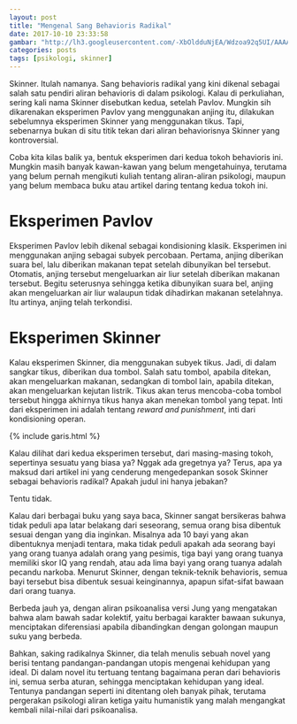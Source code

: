 ```yaml
---
layout: post
title: "Mengenal Sang Behavioris Radikal"
date: 2017-10-10 23:33:58
gambar: "http://lh3.googleusercontent.com/-XbOldduNjEA/Wdzoa92q5UI/AAAAAAAACcE/9wwxJ7DdikgMG93WDJRL9pZYD0ieQw4PQCLcBGAs/h120/bfs.jpg"
categories: posts
tags: [psikologi, skinner]
---
```


Skinner. Itulah namanya. Sang behavioris radikal yang kini dikenal sebagai salah satu pendiri aliran behavioris di dalam psikologi. Kalau di perkuliahan, sering kali nama Skinner disebutkan kedua, setelah Pavlov. Mungkin sih dikarenakan eksperimen Pavlov yang menggunakan anjing itu, dilakukan sebelumnya eksperimen Skinner yang menggunakan tikus. Tapi, sebenarnya bukan di situ titik tekan dari aliran behaviorisnya Skinner yang kontroversial.

Coba kita kilas balik ya, bentuk eksperimen dari kedua tokoh behavioris ini. Mungkin masih banyak kawan-kawan yang belum mengetahuinya, terutama yang belum pernah mengikuti kuliah tentang aliran-aliran psikologi, maupun yang belum membaca buku atau artikel daring tentang kedua tokoh ini.

# Eksperimen Pavlov

Eksperimen Pavlov lebih dikenal sebagai kondisioning klasik. Eksperimen ini menggunakan anjing sebagai subyek percobaan. Pertama, anjing diberikan suara bel, lalu diberikan makanan tepat setelah dibunyikan bel tersebut. Otomatis, anjing tersebut mengeluarkan air liur setelah diberikan makanan tersebut. Begitu seterusnya sehingga ketika dibunyikan suara bel, anjing akan mengeluarkan air liur walaupun tidak dihadirkan makanan setelahnya. Itu artinya, anjing telah terkondisi.

# Eksperimen Skinner

Kalau eksperimen Skinner, dia menggunakan subyek tikus. Jadi, di dalam sangkar tikus, diberikan dua tombol. Salah satu tombol, apabila ditekan, akan mengeluarkan makanan, sedangkan di tombol lain, apabila ditekan, akan mengeluarkan kejutan listrik. Tikus akan terus mencoba-coba tombol tersebut hingga akhirnya tikus hanya akan menekan tombol yang tepat. Inti dari eksperimen ini adalah tentang _reward and punishment_, inti dari kondisioning operan.

{% include garis.html %}

Kalau dilihat dari kedua eksperimen tersebut, dari masing-masing tokoh, sepertinya sesuatu yang biasa ya? Nggak ada gregetnya ya? Terus, apa ya maksud dari artikel ini yang cenderung mengedepankan sosok Skinner sebagai behavioris radikal? Apakah judul ini hanya jebakan?

Tentu tidak.

Kalau dari berbagai buku yang saya baca, Skinner sangat bersikeras bahwa tidak peduli apa latar belakang dari seseorang, semua orang bisa dibentuk sesuai dengan yang dia inginkan. Misalnya ada 10 bayi yang akan dibentuknya menjadi tentara, maka tidak peduli apakah ada seorang bayi yang orang tuanya adalah orang yang pesimis, tiga bayi yang orang tuanya memiliki skor IQ yang rendah, atau ada lima bayi yang orang tuanya adalah pecandu narkoba. Menurut Skinner, dengan teknik-teknik behavioris, semua bayi tersebut bisa dibentuk sesuai keinginannya, apapun sifat-sifat bawaan dari orang tuanya.

Berbeda jauh ya, dengan aliran psikoanalisa versi Jung yang mengatakan bahwa alam bawah sadar kolektif, yaitu berbagai karakter bawaan sukunya, menciptakan diferensiasi apabila dibandingkan dengan golongan maupun suku yang berbeda.

Bahkan, saking radikalnya Skinner, dia telah menulis sebuah novel yang berisi tentang pandangan-pandangan utopis mengenai kehidupan yang ideal. Di dalam novel itu tertuang tentang bagaimana peran dari behavioris ini, semua serba aturan, sehingga menciptakan kehidupan yang ideal. Tentunya pandangan seperti ini ditentang oleh banyak pihak, terutama pergerakan psikologi aliran ketiga yaitu humanistik yang malah mengangkat kembali nilai-nilai dari psikoanalisa.